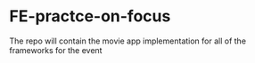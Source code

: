 # FE-practce-on-focus

The repo will contain the movie app implementation for  all of the frameworks for the event